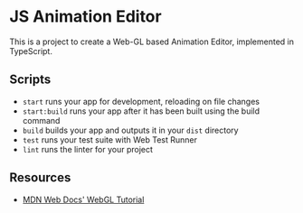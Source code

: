 # JS Animation Editor

This is a project to create a Web-GL based Animation Editor, implemented in TypeScript.

## Scripts

- `start` runs your app for development, reloading on file changes
- `start:build` runs your app after it has been built using the build command
- `build` builds your app and outputs it in your `dist` directory
- `test` runs your test suite with Web Test Runner
- `lint` runs the linter for your project

## Resources

- [MDN Web Docs' WebGL Tutorial](https://developer.mozilla.org/en-US/docs/Web/API/WebGL_API/Tutorial)
